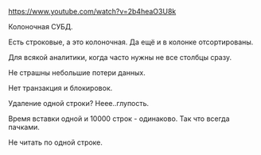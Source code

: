 https://www.youtube.com/watch?v=2b4heaO3U8k

Колоночная СУБД.

Есть строковые, а это колоночная. Да ещё и в колонке отсортированы.

Для всякой аналитики, когда часто нужны не все столбцы сразу.

Не страшны небольшие потери данных.

Нет транзакция и блокировок.

Удаление одной строки? Неее..глупость.

Время вставки одной и 10000 строк - одинаково.
Так что всегда пачками.

Не читать по одной строке.



